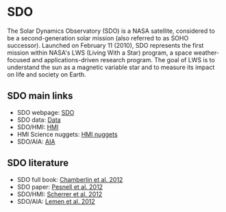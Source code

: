# SDO

The Solar Dynamics Observatory (SDO) is a NASA satellite, considered to be a second-generation solar mission (also referred to as SOHO successor). Launched on February 11 (2010), SDO represents the first mission within NASA's LWS (Living With a Star) program, a space weather-focused and applications-driven research program. The goal of LWS is to understand the sun as a magnetic variable star and to measure its impact on life and society on Earth.

## SDO main links

- SDO webpage: [SDO](https://sdo.gsfc.nasa.gov/)
- SDO data: [Data](https://sdo.gsfc.nasa.gov/data/)
- SDO/HMI: [HMI](http://hmi.stanford.edu/)
- HMI Science nuggets: [HMI nuggets](http://hmi.stanford.edu/hminuggets/)
- SDO/AIA: [AIA](https://aia.lmsal.com/)

## SDO literature

- SDO full book: [Chamberlin et al. 2012](https://link.springer.com/book/10.1007/978-1-4614-3673-7)
- SDO paper: [Pesnell et al. 2012](https://ui.adsabs.harvard.edu/abs/2012SoPh..275....3P/abstract)
- SDO/HMI: [Scherrer et al. 2012](https://ui.adsabs.harvard.edu/abs/2012SoPh..275..207S/abstract)
- SDO/AIA: [Lemen et al. 2012](https://ui.adsabs.harvard.edu/abs/2012SoPh..275...17L/abstract)



